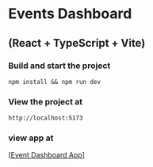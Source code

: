 # Events Dashboard 
## (React + TypeScript + Vite)


### Build and start the project
``` npm install && npm run dev ```

### View the project at
``` http://localhost:5173 ```

### view app at
[[Event Dashboard App](https://events-dashboard-alpha.vercel.app/)]